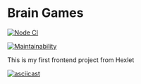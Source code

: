  # Brain Games
[![Node CI](https://github.com/ana-izotova/frontend-project-lvl1/workflows/Node%20CI/badge.svg)](https://github.com/ana-izotova/frontend-project-lvl1/actions)

[![Maintainability](https://api.codeclimate.com/v1/badges/8056983facb47bfe4441/maintainability)](https://codeclimate.com/github/ana-izotova/frontend-project-lvl1/maintainability)

This is my first frontend project from Hexlet


[![asciicast](https://asciinema.org/a/Ghm5NM1MpfSXINMsV0alOZhES.svg)](https://asciinema.org/a/Ghm5NM1MpfSXINMsV0alOZhES)
